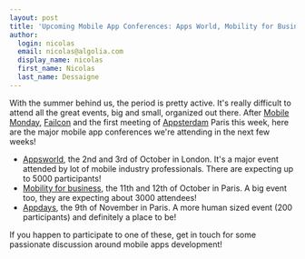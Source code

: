 ```yaml
---
layout: post
title: 'Upcoming Mobile App Conferences: Apps World, Mobility for Business, Appdays'
author:
  login: nicolas
  email: nicolas@algolia.com
  display_name: nicolas
  first_name: Nicolas
  last_name: Dessaigne
---
```


With the summer behind us, the period is pretty active. It's really difficult
to attend all the great events, big and small, organized out there. After
[Mobile Monday][1],
[Failcon][2] and the first meeting of
[Appsterdam][3] Paris this week, here are the major mobile
app conferences we're attending in the next few weeks!

  * [Appsworld][4], the 2nd and 3rd of October in London. It's a major event attended by lot of mobile industry professionals. There are expecting up to 5000 participants!
  * [Mobility for business][5], the 11th and 12th of October in Paris. A big event too, they are expecting about 3000 attendees!
  * [Appdays][6], the 9th of November in Paris. A more human sized event (200 participants) and definitely a place to be!

If you happen to participate to one of these, get in touch for some passionate
discussion around mobile apps development!


[1]: http://www.mobilemondayfrance.org/
[2]: http://france.thefailcon.com/
[3]: http://appsterdam.rs/
[4]: http://www.apps-world.net/europe/
[5]: http://www.mobility-for-business.com/
[6]: http://appdays.fr/
